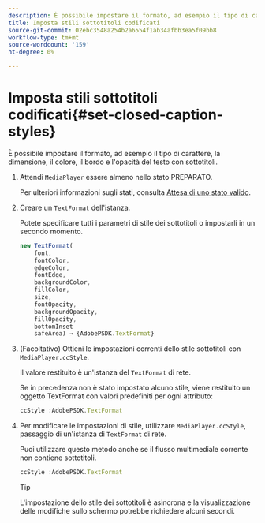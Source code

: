 ```yaml
---
description: È possibile impostare il formato, ad esempio il tipo di carattere, la dimensione, il colore, il bordo e l'opacità del testo con sottotitoli.
title: Imposta stili sottotitoli codificati
source-git-commit: 02ebc3548a254b2a6554f1ab34afbb3ea5f09bb8
workflow-type: tm+mt
source-wordcount: '159'
ht-degree: 0%

---
```


# Imposta stili sottotitoli codificati{#set-closed-caption-styles}

È possibile impostare il formato, ad esempio il tipo di carattere, la dimensione, il colore, il bordo e l&#39;opacità del testo con sottotitoli.

1. Attendi `MediaPlayer` essere almeno nello stato PREPARATO.

   Per ulteriori informazioni sugli stati, consulta [Attesa di uno stato valido](../../../content-playback-options-browser-tvsdk/ui-configure/t-psdk-browser-tvsdk-2.4-ui-state-prepared-wait-for.md).
1. Creare un `TextFormat` dell&#39;istanza.

   Potete specificare tutti i parametri di stile dei sottotitoli o impostarli in un secondo momento.

   ```js
   new TextFormat( 
       font,   
       fontColor,  
       edgeColor,   
       fontEdge,  
       backgroundColor,   
       fillColor,  
       size,   
       fontOpacity,   
       backgroundOpacity,  
       fillOpacity, 
       bottomInset 
       safeArea) → {AdobePSDK.TextFormat}
   ```

1. (Facoltativo) Ottieni le impostazioni correnti dello stile sottotitoli con `MediaPlayer.ccStyle`.

   Il valore restituito è un&#39;istanza del `TextFormat` di rete.

   Se in precedenza non è stato impostato alcuno stile, viene restituito un oggetto TextFormat con valori predefiniti per ogni attributo:

   ```js
   ccStyle :AdobePSDK.TextFormat
   ```

1. Per modificare le impostazioni di stile, utilizzare `MediaPlayer.ccStyle`, passaggio di un&#39;istanza di `TextFormat` di rete.

   Puoi utilizzare questo metodo anche se il flusso multimediale corrente non contiene sottotitoli.

   ```js
   ccStyle :AdobePSDK.TextFormat 
   ```

   >[!TIP]
   >
   >L&#39;impostazione dello stile dei sottotitoli è asincrona e la visualizzazione delle modifiche sullo schermo potrebbe richiedere alcuni secondi.
